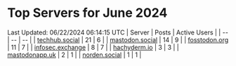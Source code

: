 # Top Servers for June 2024
Last Updated: 06/22/2024 06:14:15 UTC
| Server | Posts | Active Users |
| -- | -- | -- |
| [techhub.social](https://techhub.social/tags/PowerShell) | 21 | 6 |
| [mastodon.social](https://mastodon.social/tags/PowerShell) | 14 | 9 |
| [fosstodon.org](https://fosstodon.org/tags/PowerShell) | 11 | 7 |
| [infosec.exchange](https://infosec.exchange/tags/PowerShell) | 8 | 7 |
| [hachyderm.io](https://hachyderm.io/tags/PowerShell) | 3 | 3 |
| [mastodonapp.uk](https://mastodonapp.uk/tags/PowerShell) | 2 | 1 |
| [norden.social](https://norden.social/tags/PowerShell) | 1 | 1 |
